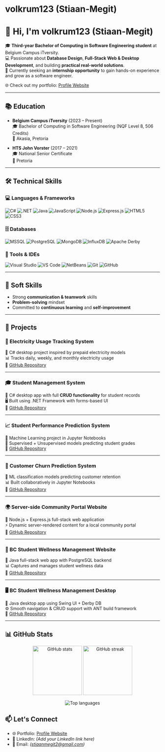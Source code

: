 # volkrum123 (Stiaan-Megit)

# 👋 Hi, I'm volkrum123 (Stiaan-Megit)

🎓 **Third-year Bachelor of Computing in Software Engineering student** at Belgium Campus iTversity.  
💻 Passionate about **Database Design**, **Full-Stack Web & Desktop Development**, and building **practical real-world solutions**.  
🚀 Currently seeking an **internship opportunity** to gain hands-on experience and grow as a software engineer.  

🌐 Check out my portfolio: [Profile Website](https://volkrum123.github.io/ProfileWebsite/)

---

## 📚 Education
- **Belgium Campus iTversity** (2023 – Present)  
  🎓 Bachelor of Computing in Software Engineering (NQF Level 8, 506 Credits)  
  📍 Akasia, Pretoria  

- **HTS John Vorster** (2017 – 2021)  
  🎓 National Senior Certificate  
  📍 Pretoria  

---

## 🛠️ Technical Skills

### 💻 Languages & Frameworks
![C#](https://img.shields.io/badge/C%23-239120?style=for-the-badge&logo=c-sharp&logoColor=white)
![.NET](https://img.shields.io/badge/.NET-512BD4?style=for-the-badge&logo=dotnet&logoColor=white)
![Java](https://img.shields.io/badge/Java-ED8B00?style=for-the-badge&logo=openjdk&logoColor=white)
![JavaScript](https://img.shields.io/badge/JavaScript-F7DF1E?style=for-the-badge&logo=javascript&logoColor=black)
![Node.js](https://img.shields.io/badge/Node.js-43853D?style=for-the-badge&logo=node-dot-js&logoColor=white)
![Express.js](https://img.shields.io/badge/Express.js-000000?style=for-the-badge&logo=express&logoColor=white)
![HTML5](https://img.shields.io/badge/HTML5-E34F26?style=for-the-badge&logo=html5&logoColor=white)
![CSS3](https://img.shields.io/badge/CSS3-1572B6?style=for-the-badge&logo=css3&logoColor=white)

### 🗄️ Databases
![MSSQL](https://img.shields.io/badge/Microsoft%20SQL%20Server-CC2927?style=for-the-badge&logo=microsoftsqlserver&logoColor=white)
![PostgreSQL](https://img.shields.io/badge/PostgreSQL-316192?style=for-the-badge&logo=postgresql&logoColor=white)
![MongoDB](https://img.shields.io/badge/MongoDB-47A248?style=for-the-badge&logo=mongodb&logoColor=white)
![InfluxDB](https://img.shields.io/badge/InfluxDB-22ADF6?style=for-the-badge&logo=influxdb&logoColor=white)
![Apache Derby](https://img.shields.io/badge/Apache%20Derby-F80000?style=for-the-badge&logo=apache&logoColor=white)

### 🔧 Tools & IDEs
![Visual Studio](https://img.shields.io/badge/Visual%20Studio-5C2D91?style=for-the-badge&logo=visualstudio&logoColor=white)
![VS Code](https://img.shields.io/badge/VS%20Code-007ACC?style=for-the-badge&logo=visualstudiocode&logoColor=white)
![NetBeans](https://img.shields.io/badge/NetBeans-1B6AC6?style=for-the-badge&logo=apache-netbeans-ide&logoColor=white)
![Git](https://img.shields.io/badge/Git-F05032?style=for-the-badge&logo=git&logoColor=white)
![GitHub](https://img.shields.io/badge/GitHub-181717?style=for-the-badge&logo=github&logoColor=white)

---

## 🤝 Soft Skills
- Strong **communication & teamwork** skills  
- **Problem-solving** mindset  
- Committed to **continuous learning** and **self-improvement**  

---

## 🚧 Projects

### 🔌 Electricity Usage Tracking System  
📍 C# desktop project inspired by prepaid electricity models  
📊 Tracks daily, weekly, and monthly electricity usage  
🔗 [GitHub Repository](https://github.com/volkrum123/PRG281-Project.git)

---

### 🎓 Student Management System  
📍 C# desktop app with full **CRUD functionality** for student records  
🖥️ Built using .NET Framework with forms-based UI  
🔗 [GitHub Repository](https://github.com/volkrum123/PRG282.git)

---

### 📈 Student Performance Prediction System  
📍 Machine Learning project in Jupyter Notebooks  
🤖 Supervised + Unsupervised models predicting student grades  
🔗 [GitHub Repository](https://github.com/volkrum123/MLG382-Project1.git)

---

### 🔄 Customer Churn Prediction System  
📍 ML classification models predicting customer retention  
📊 Built collaboratively in Jupyter Notebooks  
🔗 [GitHub Repository](https://github.com/volkrum123/MLG382-CustomerChurn.git)

---

### 🌍 Server-side Community Portal Website  
📍 Node.js + Express.js full-stack web application  
⚡ Dynamic server-rendered content for a local community portal  
🔗 [GitHub Repository](https://github.com/volkrum123/WPR381-Community-portal.git)

---

### 💙 BC Student Wellness Management Website  
📍 Java full-stack web app with PostgreSQL backend  
📊 Captures and manages student wellness data  
🔗 [GitHub Repository](https://github.com/volkrum123/NetbeansWeb.git)

---

### 🖥️ BC Student Wellness Management Desktop  
📍 Java desktop app using Swing UI + Derby DB  
⚙️ Smooth navigation & CRUD support with ANT build framework  
🔗 [GitHub Repository](https://github.com/volkrum123/PRG381Milestone2.git)

---
## 📊 GitHub Stats

<p align="center">
  <img src="https://github-readme-stats.vercel.app/api?username=volkrum123&show_icons=true&theme=tokyonight" alt="GitHub stats" height="160" />
  <img src="https://github-readme-streak-stats.herokuapp.com/?user=volkrum123&theme=tokyonight" alt="GitHub streak" height="160" />
</p>

<p align="center">
  <img src="https://github-readme-stats.vercel.app/api/top-langs/?username=volkrum123&layout=compact&theme=tokyonight" alt="Top languages" />
</p>


## 📫 Let's Connect
- 🌐 Portfolio: [Profile Website](https://volkrum123.github.io/ProfileWebsite/)  
- 💼 LinkedIn: *(Add your LinkedIn link here)*  
- 📧 Email: *(stiaanmegit2@gmail.com)*  
